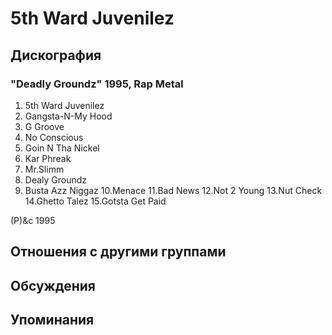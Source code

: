 # 5th Ward Juvenilez



## Дискография

### "Deadly Groundz" 1995, Rap Metal

1.  5th Ward Juvenilez
2.  Gangsta-N-My Hood
3.  G Groove
4.  No Conscious
5.  Goin N Tha Nickel
6.  Kar Phreak
7.  Mr.Slimm
8.  Dealy Groundz
9.  Busta Azz Niggaz
10.Menace
11.Bad News
12.Not 2 Young
13.Nut Check
14.Ghetto Talez
15.Gotsta Get Paid

(P)&c 1995


## Отношения с другими группами


## Обсуждения


## Упоминания

